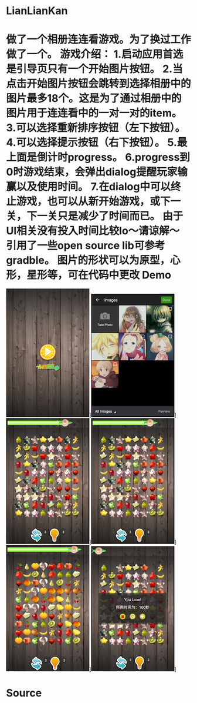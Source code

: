 LianLianKan
================

  做了一个相册连连看游戏。为了换过工作做了一个。<bar>
  游戏介绍：<bar>
  1.启动应用首选是引导页只有一个开始图片按钮。<bar>
  2.当点击开始图片按钮会跳转到选择相册中的图片最多18个。这是为了通过相册中的图片用于连连看中的一对一对的item。<bar>
  3.可以选择重新排序按钮（左下按钮）。<bar>
  4.可以选择提示按钮（右下按钮）。<bar>
  5.最上面是倒计时progress。<bar>
  6.progress到0时游戏结束，会弹出dialog提醒玩家输赢以及使用时间。<bar>
  7.在dialog中可以终止游戏，也可以从新开始游戏，或下一关，下一关只是减少了时间而已。<bar>
  <bar>
  由于UI相关没有投入时间比较lo～请谅解～<bar>
  引用了一些open source lib可参考gradble。<bar>
  图片的形状可以为原型，心形，星形等，可在代码中更改
Demo
================
![demo](https://raw.githubusercontent.com/hongguangKim/LianLianKan/master/Demo/welcome.png)]![demo](https://raw.githubusercontent.com/hongguangKim/LianLianKan/master/Demo/selectimage.png)]![demo](https://raw.githubusercontent.com/hongguangKim/LianLianKan/master/Demo/frame1.png)]![demo](https://raw.githubusercontent.com/hongguangKim/LianLianKan/master/Demo/frame1.png)]![demo](https://raw.githubusercontent.com/hongguangKim/LianLianKan/master/Demo/frame2.png)]![demo](https://raw.githubusercontent.com/hongguangKim/LianLianKan/master/Demo/over.png)]

Source
================
